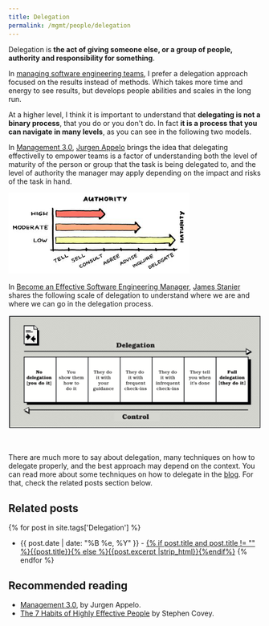 ```yaml
---
title: Delegation
permalink: /mgmt/people/delegation
---
```


Delegation is **the act of giving someone else, or a group of people, authority and responsibility for something**.

<!-- Write about responsibility x accountability.  The first you may delegate, but the second you don't -->
<!-- Write about some frameworks for leveling delegation. Delegation x Control -->

In [managing software engineering teams](/mgmt/swe), I prefer a delegation approach focused on the results instead of methods. Which takes more time and energy to see results, but develops people abilities and scales in the long run.

At a higher level, I think it is important to understand that **delegating is not a binary process**, that you do or you don't do. In fact **it is a process that you can navigate in many levels**, as you can see in the following two models.

In [Management 3.0](https://amzn.to/3OtbXdZ), [Jurgen Appelo](https://jurgenappelo.com/) brings the idea that delegating effectivelly to empower teams is a factor of understanding both the level of maturity of the person or group that the task is being delegated to, and the level of authority the manager may apply depending on the impact and risks of the task in hand.

![Delegation maturity and authority levels. How to Empower Teams: Management 3.0, by Jurgen Appelo](/images/mgmt-delegation-mgmg30.png "How to Empower Teams: Management 3.0, by Jurgen Appelo")

In [Become an Effective Software Engineering Manager](https://amzn.to/3IVcnsl), [James Stanier](https://www.linkedin.com/in/jstanier) shares the following scale of delegation to understand where we are and where we can go in the delegation process.

![The scale of delegation. Become an Effective Software Engineering Manager, by James Stanier](/images/mgmt-delegation-james-stanier.png "Become an Effective Software Engineering Manager, by James Stanier")

<br />

There are much more to say about delegation, many techniques on how to delegate properly, and the best approach may depend on the context. You can read more about some techniques on how to delegate in the [blog](/blog). For that, check the related posts section below.

## Related posts

{% for post in site.tags['Delegation'] %}
- {{ post.date | date: "%B %e, %Y" }} - <a href="{{ site.baseurl }}{{ post.url }}">{% if post.title and post.title != "" %}{{post.title}}{% else %}{{post.excerpt |strip_html}}{%endif%}</a>
{% endfor %}

## Recommended reading

- [Management 3.0](https://amzn.to/3OtbXdZ), by Jurgen Appelo.
- [The 7 Habits of Highly Effective People](/books/the-7-habits-of-highly-effective-people) by Stephen Covey.